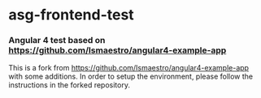 # asg-frontend-test

### Angular 4 test based on https://github.com/Ismaestro/angular4-example-app

This is a fork from https://github.com/Ismaestro/angular4-example-app with some additions. In order to setup the environment, please follow the instructions in the forked repository. 
